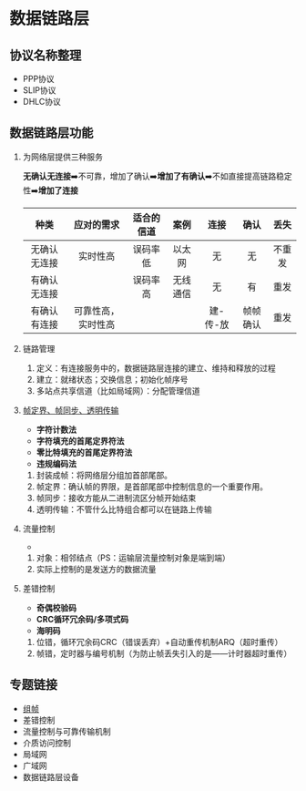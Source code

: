 # 数据链路层

## 协议名称整理

* PPP协议
* SLIP协议
* DHLC协议

## 数据链路层功能

1. 为网络层提供三种服务

   **无确认无连接**➡️不可靠，增加了确认➡️**增加了有确认**➡️不如直接提高链路稳定性➡️**增加了连接**

   |     种类     |     应对的需求     | 适合的信道 |   案例   |   连接   |   确认   |  丢失  |
   | :----------: | :----------------: | :--------: | :------: | :------: | :------: | :----: |
   | 无确认无连接 |      实时性高      |  误码率低  |  以太网  |    无    |    无    | 不重发 |
   | 有确认无连接 |                    |  误码率高  | 无线通信 |    无    |    有    |  重发  |
   | 有确认有连接 | 可靠性高，实时性高 |            |          | 建-传-放 | 帧帧确认 |  重发  |

2. 链路管理

   1. 定义：有连接服务中的，数据链路层连接的建立、维持和释放的过程
   2. 建立：就绪状态；交换信息；初始化帧序号
   3. 多站点共享信道（比如局域网）：分配管理信道

3. [帧定界、帧同步、透明传输](./组帧.md)

   * **字符计数法**
   * **字符填充的首尾定界符法**
   * **零比特填充的首尾定界符法**
   * **违规编码法**

   1. 封装成帧：将网络层分组加首部尾部。
   2. 帧定界：确认帧的界限，是首部尾部中控制信息的一个重要作用。
   3. 帧同步：接收方能从二进制流区分帧开始结束
   4. 透明传输：不管什么比特组合都可以在链路上传输

4. 流量控制

   * 

   1. 对象：相邻结点（PS：运输层流量控制对象是端到端）
   2. 实际上控制的是发送方的数据流量

5. 差错控制

   * **奇偶校验码**
   * **CRC循环冗余码/多项式码**
   * **海明码**

   1. 位错，循环冗余码CRC（错误丢弃）+自动重传机制ARQ（超时重传）
   2. 帧错，定时器与编号机制（为防止帧丢失引入的是——计时器超时重传）

## 专题链接

* [组帧](./组帧.md)
* 差错控制
* 流量控制与可靠传输机制
* 介质访问控制
* 局域网
* 广域网
* 数据链路层设备